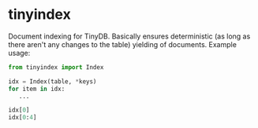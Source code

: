 tinyindex
=========

Document indexing for TinyDB. Basically ensures
deterministic (as long as there aren't any changes
to the table) yielding of documents. Example
usage:

```python
from tinyindex import Index

idx = Index(table, *keys)
for item in idx:
   ...

idx[0]
idx[0:4]
```

